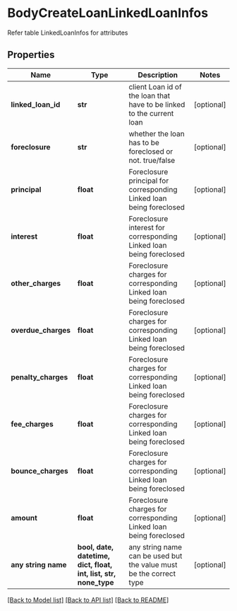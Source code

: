 # BodyCreateLoanLinkedLoanInfos

Refer table LinkedLoanInfos for attributes

## Properties
Name | Type | Description | Notes
------------ | ------------- | ------------- | -------------
**linked_loan_id** | **str** | client Loan id of the loan that have to be linked to the current loan | [optional] 
**foreclosure** | **str** | whether the loan has to be foreclosed or not. true/false | [optional] 
**principal** | **float** | Foreclosure principal for corresponding Linked loan being foreclosed | [optional] 
**interest** | **float** | Foreclosure interest for corresponding Linked loan being foreclosed | [optional] 
**other_charges** | **float** | Foreclosure charges for corresponding Linked loan being foreclosed | [optional] 
**overdue_charges** | **float** | Foreclosure charges for corresponding Linked loan being foreclosed | [optional] 
**penalty_charges** | **float** | Foreclosure charges for corresponding Linked loan being foreclosed | [optional] 
**fee_charges** | **float** | Foreclosure charges for corresponding Linked loan being foreclosed | [optional] 
**bounce_charges** | **float** | Foreclosure charges for corresponding Linked loan being foreclosed | [optional] 
**amount** | **float** | Foreclosure charges for corresponding Linked loan being foreclosed | [optional] 
**any string name** | **bool, date, datetime, dict, float, int, list, str, none_type** | any string name can be used but the value must be the correct type | [optional]

[[Back to Model list]](../README.md#documentation-for-models) [[Back to API list]](../README.md#documentation-for-api-endpoints) [[Back to README]](../README.md)


